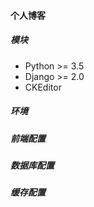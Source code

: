 #### 个人博客

##### 模块
* Python >= 3.5
* Django >= 2.0
* CKEditor

##### 环境

##### 前端配置

##### 数据库配置

##### 缓存配置
